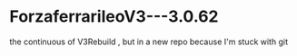ForzaferrarileoV3---3.0.62
==========================

the continuous of V3Rebuild , but in a new repo because I'm stuck with git